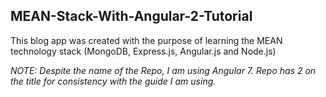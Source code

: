## MEAN-Stack-With-Angular-2-Tutorial

This blog app was created with the purpose of learning the MEAN technology stack (MongoDB, Express.js, Angular.js and Node.js)

*NOTE: Despite the name of the Repo, I am using Angular 7. Repo has 2 on the title for consistency with the guide I am using.*
